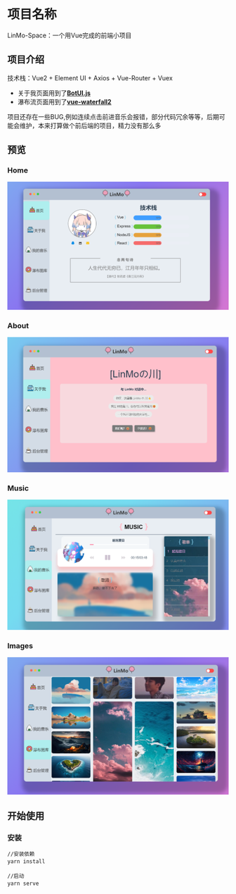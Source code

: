 # 项目名称

LinMo-Space：一个用Vue完成的前端小项目

## 项目介绍

技术栈：Vue2 + Element UI + Axios + Vue-Router + Vuex

- 关于我页面用到了[**BotUI.js**](https://github.com/botui/botui)
- 瀑布流页面用到了[**vue-waterfall2**](https://github.com/AwesomeDevin/vue-waterfall2)

项目还存在一些BUG,例如连续点击前进音乐会报错，部分代码冗余等等，后期可能会维护，本来打算做个前后端的项目，精力没有那么多

## 预览

### Home

![](https://raw.githubusercontent.com/Karensky/myspace-Lin/master/public/imgs/text1.png)

### About

![](https://raw.githubusercontent.com/Karensky/myspace-Lin/master/public/imgs/text2.png)

### Music

![](https://raw.githubusercontent.com/Karensky/myspace-Lin/master/public/imgs/text3.png)

### Images

![](https://raw.githubusercontent.com/Karensky/myspace-Lin/master/public/imgs/text4.png)

## 开始使用

### 安装

```bash
//安装依赖
yarn install

//启动
yarn serve
```

